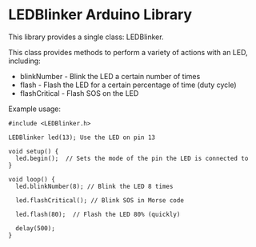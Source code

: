 LEDBlinker Arduino Library
==========================

This library provides a single class: LEDBlinker.

This class provides methods to perform a variety of actions with an LED,
including:

 * blinkNumber - Blink the LED a certain number of times
 * flash - Flash the LED for a certain percentage of time (duty cycle)
 * flashCritical - Flash SOS on the LED

Example usage:

    #include <LEDBlinker.h>

    LEDBlinker led(13); Use the LED on pin 13

    void setup() {
      led.begin();  // Sets the mode of the pin the LED is connected to
    }
    
    void loop() {
      led.blinkNumber(8); // Blink the LED 8 times
    
      led.flashCritical(); // Blink SOS in Morse code

      led.flash(80);  // Flash the LED 80% (quickly)

      delay(500);
    }

